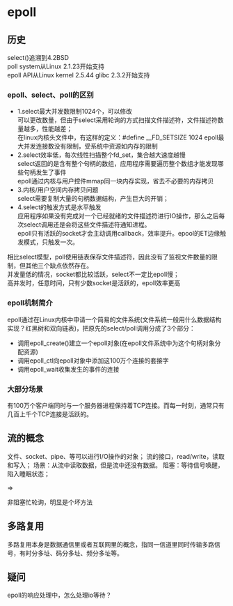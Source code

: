 # epoll

## 历史
select()追溯到4.2BSD  
poll system从Linux 2.1.23开始支持  
epoll API从Linux kernel 2.5.44 glibc 2.3.2开始支持  

### epoll、select、poll的区别
+ 1.select最大并发数限制1024个，可以修改  
可以更改数量，但由于select采用轮询的方式扫描文件描述符，文件描述符数量越多，性能越差；  
在linux内核头文件中，有这样的定义：#define __FD_SETSIZE    1024
epoll最大并发连接数没有限制，受系统中资源如内存的限制
+ 2.select效率低，每次线性扫描整个fd_set，集合越大速度越慢  
select返回的是含有整个句柄的数组，应用程序需要遍历整个数组才能发现哪些句柄发生了事件  
epoll通过内核与用户控件mmap同一块内存实现，省去不必要的内存拷贝
+ 3.内核/用户空间内存拷贝问题  
select需要复制大量的句柄数据结构，产生巨大的开销；
+ 4.select的触发方式是水平触发  
应用程序如果没有完成对一个已经就绪的文件描述符进行IO操作，那么之后每次select调用还是会将这些文件描述符通知进程。  
epoll只有活跃的socket才会主动调用callback，效率提升。epool的ET边缘触发模式，只触发一次。

相比select模型，poll使用链表保存文件描述符，因此没有了监视文件数量的限制，但其他三个缺点依然存在。  
并发量低的情况，socket都比较活跃，select不一定比epoll慢；  
高并发时，任意时间，只有少数socket是活跃的，epoll效率更高  
### epoll机制简介
epoll通过在Linux内核中申请一个简易的文件系统(文件系统一般用什么数据结构实现？红黑树和双向链表)，把原先的select/poll调用分成了3个部分：
+ 调用epoll_create()建立一个epoll对象(在epoll文件系统中为这个句柄对象分配资源)
+ 调用epoll_ctl向epoll对象中添加这100万个连接的套接字
+ 调用epoll_wait收集发生的事件的连接

### 大部分场景
有100万个客户端同时与一个服务器进程保持着TCP连接。而每一时刻，通常只有几百上千个TCP连接是活跃的。

## 流的概念
文件、socket、pipe、等可以进行I/O操作的对象；
流的接口，read/write，读取和写入；
场景：从流中读取数据，但是流中还没有数据。
阻塞：等待信号唤醒，陷入睡眠状态；

=>

非阻塞忙轮询，明显是个坏方法

## 多路复用
多路复用本身是数据通信里或者互联网里的概念，指同一信道里同时传输多路信号，有时分多址、码分多址、频分多址等。  
    

## 疑问
epoll的响应处理中，怎么处理io等待？



